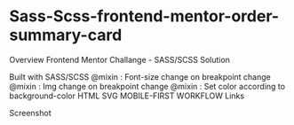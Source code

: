 # Sass-Scss-frontend-mentor-order-summary-card

Overview
Frontend Mentor Challange - SASS/SCSS Solution

Built with
SASS/SCSS
@mixin : Font-size change on breakpoint change
@mixin : Img change on breakpoint change
@mixin : Set color according to background-color
HTML
SVG
MOBILE-FIRST WORKFLOW
Links

Screenshot

